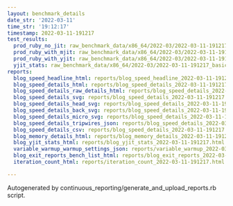 ```yaml
---
layout: benchmark_details
date_str: '2022-03-11'
time_str: '19:12:17'
timestamp: 2022-03-11-191217
test_results:
  prod_ruby_no_jit: raw_benchmark_data/x86_64/2022-03/2022-03-11-191217_basic_benchmark_prod_ruby_no_jit.json
  prod_ruby_with_mjit: raw_benchmark_data/x86_64/2022-03/2022-03-11-191217_basic_benchmark_prod_ruby_with_mjit.json
  prod_ruby_with_yjit: raw_benchmark_data/x86_64/2022-03/2022-03-11-191217_basic_benchmark_prod_ruby_with_yjit.json
  yjit_stats: raw_benchmark_data/x86_64/2022-03/2022-03-11-191217_basic_benchmark_yjit_stats.json
reports:
  blog_speed_headline_html: reports/blog_speed_headline_2022-03-11-191217.html
  blog_speed_details_html: reports/blog_speed_details_2022-03-11-191217.html
  blog_speed_details_raw_details_html: reports/blog_speed_details_2022-03-11-191217.raw_details.html
  blog_speed_details_svg: reports/blog_speed_details_2022-03-11-191217.svg
  blog_speed_details_head_svg: reports/blog_speed_details_2022-03-11-191217.head.svg
  blog_speed_details_back_svg: reports/blog_speed_details_2022-03-11-191217.back.svg
  blog_speed_details_micro_svg: reports/blog_speed_details_2022-03-11-191217.micro.svg
  blog_speed_details_tripwires_json: reports/blog_speed_details_2022-03-11-191217.tripwires.json
  blog_speed_details_csv: reports/blog_speed_details_2022-03-11-191217.csv
  blog_memory_details_html: reports/blog_memory_details_2022-03-11-191217.html
  blog_yjit_stats_html: reports/blog_yjit_stats_2022-03-11-191217.html
  variable_warmup_warmup_settings_json: reports/variable_warmup_2022-03-11-191217.warmup_settings.json
  blog_exit_reports_bench_list_html: reports/blog_exit_reports_2022-03-11-191217.bench_list.html
  iteration_count_html: reports/iteration_count_2022-03-11-191217.html

---
```

Autogenerated by continuous_reporting/generate_and_upload_reports.rb script.
